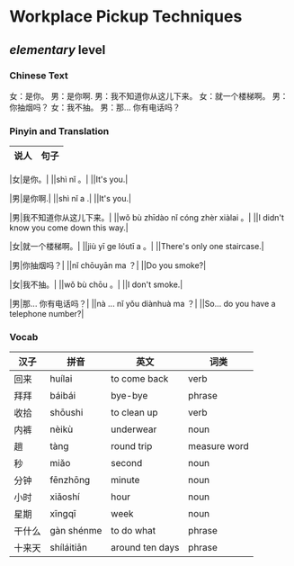 # Workplace Pickup Techniques
## *elementary* level

### Chinese Text
女：是你。
男：是你啊.
男：我不知道你从这儿下来。
女：就一个楼梯啊。
男：你抽烟吗？
女：我不抽。
男：那... 你有电话吗？

### Pinyin and Translation
|说人|句子|
|----|----|

|女|是你。|
||shì nǐ 。|
||It's you.|

|男|是你啊.|
||shì nǐ a .|
||It's you.|

|男|我不知道你从这儿下来。|
||wǒ bù zhīdào nǐ cóng zhèr xiàlai 。|
||I didn't know you come down this way.|

|女|就一个楼梯啊。|
||jiù yī ge lóutī a 。|
||There's only one staircase.|

|男|你抽烟吗？|
||nǐ chōuyān ma ？|
||Do you smoke?|

|女|我不抽。|
||wǒ bù chōu 。|
||I don't smoke.|

|男|那... 你有电话吗？|
||nà ... nǐ yǒu diànhuà ma ？|
||So... do you have a telephone number?|
### Vocab
|汉子|拼音|英文|词类|
|----|----|----|----|
|回来|huílai|to come back|verb|
|拜拜|báibái|bye-bye|phrase|
|收拾|shōushi|to clean up|verb|
|内裤|nèikù|underwear|noun|
|趟|tàng|round trip|measure word|
|秒|miǎo|second|noun|
|分钟|fēnzhōng|minute|noun|
|小时|xiǎoshí|hour|noun|
|星期|xīngqī|week|noun|
|干什么|gàn shénme|to do what|phrase|
|十来天|shíláitiān|around ten days|phrase|